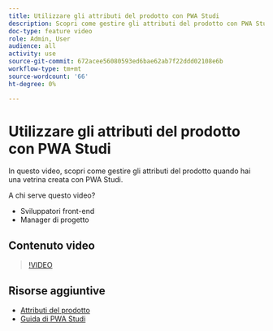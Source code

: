```yaml
---
title: Utilizzare gli attributi del prodotto con PWA Studi
description: Scopri come gestire gli attributi del prodotto con PWA Studi.
doc-type: feature video
role: Admin, User
audience: all
activity: use
source-git-commit: 672acee56080593ed6bae62ab7f22ddd02108e6b
workflow-type: tm+mt
source-wordcount: '66'
ht-degree: 0%

---
```


# Utilizzare gli attributi del prodotto con PWA Studi

In questo video, scopri come gestire gli attributi del prodotto quando hai una vetrina creata con PWA Studi.

A chi serve questo video?

- Sviluppatori front-end
- Manager di progetto

## Contenuto video

>[!VIDEO](https://video.tv.adobe.com/v/343788?quality=12&learn=on)

## Risorse aggiuntive

- [Attributi del prodotto](https://docs.magento.com/user-guide/stores/attributes-product.html)
- [Guida di PWA Studi](https://developer.adobe.com/commerce/pwa-studio/)
